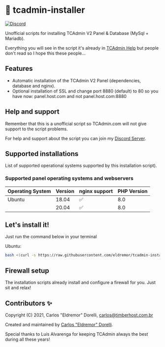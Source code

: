 # :rocket: tcadmin-installer

[![Discord](https://img.shields.io/discord/832274980665557032?label=&logo=discord&logoColor=ffffff&color=7389D8&labelColor=6A7EC2)](https://discord.gg/D2Y3zDRp9m)

Unofficial scripts for installing TCAdmin V2 Panel & Database (MySql + Mariadb).

Everything you will see in the script it's already in [TCAdmin Help](https://help.tcadmin.com/Installation) but people don't read so I hope this these people...

## Features

- Automatic installation of the TCAdmin V2 Panel (dependencies, database and nginx).
- Optional installation of SSL and change port 8880 (default) to 80 so you have now: panel.host.com and not panel.host.com:8880

## Help and support

Remember that this is a unofficial script so TCAdmin.com will not give support to the script problems.

For help and support about the script you can join my [Discord Server](https://eldremor.com/discord).

## Supported installations

List of supported operational systems supported by this installation script).

### Supported panel operating systems and webservers

| Operating System | Version | nginx support      | PHP Version |
| ---------------- | ------- | ------------------ | ----------- |
| Ubuntu           | 18.04   | :white_check_mark: | 8.0         |
|                  | 20.04   | :white_check_mark: | 8.0         |

## Let's install it!

Just run the command below in your terminal

Ubuntu:
```bash
bash <(curl -s https://raw.githubusercontent.com/eldremor/tcadmin-installer/main/tcadmin-installer.sh)
```

## Firewall setup

The installation scripts already install and configure a firewall for you. Just sit and relax!

## Contributors ✨

Copyright (C) 2021, Carlos "Eldremor" Dorelli, <carlos@timberhost.com.br>

Created and maintained by [Carlos "Eldremor" Dorelli](https://github.com/eldremor/tcadmin-installer).

Special thanks to Luis Alvarenga for keeping TCAdmin always the best during all these years!